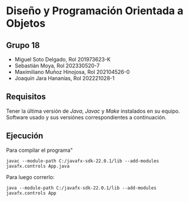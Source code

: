# Diseño y Programación Orientada a Objetos

## Grupo 18
- Miguel Soto Delgado, Rol 201973623-K
- Sebastián Moya, Rol 202330520-7
- Maximiliano Muñoz Hinojosa, Rol 202104526-0
- Joaquín Jara Hananías, Rol 202221028-1

## Requisitos
Tener la última versión de _Java_, _Javac_ y _Make_ instalados en su equipo. Software usado y sus versiónes correspondientes a continuación.

## Ejecución

Para compilar el programa"

```
javac --module-path C:/javafx-sdk-22.0.1/lib --add-modules javafx.controls App.java

```

Para luego correrlo:

```
java --module-path C:/javafx-sdk-22.0.1/lib --add-modules javafx.controls App

```